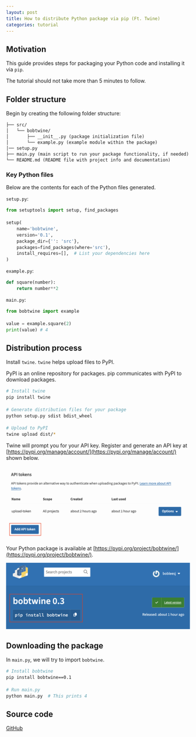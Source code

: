 ```yaml
---
layout: post
title: How to distribute Python package via pip (Ft. Twine)
categories: tutorial
---
```


## Motivation

This guide provides steps for packaging your Python code and installing it via
`pip`.

The tutorial should not take more than 5 minutes to follow.

## Folder structure

Begin by creating the following folder structure:

```
├── src/
│   └── bobtwine/
│       ├── __init__.py (package initialization file)
│       └── example.py (example module within the package)
│── setup.py
├── main.py (main script to run your package functionality, if needed)
└── README.md (README file with project info and documentation)
```

### Key Python files

Below are the contents for each of the Python files generated.

`setup.py`:

```python
from setuptools import setup, find_packages

setup(
    name='bobtwine',
    version='0.1',
    package_dir={'': 'src'},
    packages=find_packages(where='src'),
    install_requires=[],  # List your dependencies here
)
```

`example.py`:

```python
def square(number):
    return number**2
```

`main.py`:

```python
from bobtwine import example

value = example.square(2)
print(value) # 4
```

## Distribution process

Install `twine`. `twine` helps upload files to PyPI.

PyPI is an online repository for packages. pip communicates with PyPI to
download packages.

```bash
# Install twine
pip install twine

# Generate distribution files for your package
python setup.py sdist bdist_wheel

# Upload to PyPI
twine upload dist/*
```

Twine will prompt you for your API key. Register and generate an API key at
[https://pypi.org/manage/account/](https://pypi.org/manage/account/) shown
below.

![](/files/blog/2024-03-22-python-package-distribution/img/1.png)

Your Python package is available at
[https://pypi.org/project/bobtwine/](https://pypi.org/project/bobtwine/).

![](/files/blog/2024-03-22-python-package-distribution/img/2.png)

## Downloading the package

In `main.py`, we will try to import `bobtwine`.

```bash
# Install bobtwine
pip install bobtwine==0.1

# Run main.py
python main.py  # This prints 4
```

## Source code

[GitHub](https://github.com/bobleesj/bobleesj.github.io/tree/main/files/blog/2024-03-22-python-package-distribution/source-code)

